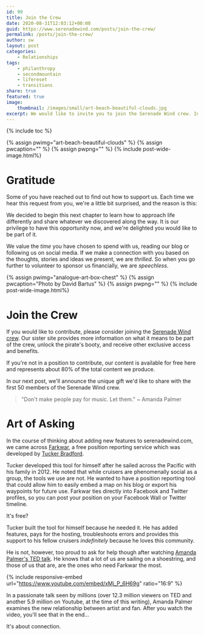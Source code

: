 ```yaml
---
id: 99
title: Join the Crew
date: 2020-08-31T12:03:12+00:00
guid: https://www.serenadewind.com/posts/join-the-crew/
permalink: /posts/join-the-crew/
author: sw
layout: post
categories:
    - Relationships
tags:
    - philanthropy
    - secondmountain
    - lifereset
    - transitions
share: true
featured: true
image:
    thumbnail: /images/small/art-beach-beautiful-clouds.jpg 
excerpt: We would like to invite you to join the Serenade Wind crew. In this post, find out what it means to be part of the crew, unlock the pirate's booty, and receive other exclusive access and benefits. 
---
```

{% include toc %}

{% assign pwimg="art-beach-beautiful-clouds" %}
{% assign pwcaption="" %}
{% assign pwpng="" %}
{% include post-wide-image.html%}

# Gratitude 

Some of you have reached out to find out how to support us. Each time we hear this request from you, we're a little bit surprised, and the reason is this: 

We decided to begin this next chapter to learn how to approach life differently and share whatever we discovered along the way. It is our privilege to have this opportunity now, and we're delighted you would like to be part of it.

We value the *time* you have chosen to spend with us, reading our blog or following us on social media. If we make a connection with you based on the thoughts, stories and ideas we present, we are *thrilled*. So when you go further to volunteer to sponsor us financially, we are *speechless*.

{% assign pwimg="analogue-art-box-chest" %}
{% assign pwcaption="Photo by David Bartus" %}
{% assign pwpng="" %}
{% include post-wide-image.html%}

# Join the Crew

If you would like to contribute, please consider joining the [Serenade Wind crew](https://www.patreon.com/serenadewind?fan_landing=true). Our sister site provides more information on what it means to be part of the crew, unlock the pirate's booty, and receive other exclusive access and benefits. 

If you're not in a position to contribute, our content is available for free here and represents about 80% of the total content we produce. 

In our next post, we'll announce the unique gift we'd like to share with the first 50 members of the Serenade Wind crew.

>"Don't make people pay for music. Let them." ~ Amanda Palmer

# Art of Asking

In the course of thinking about adding new features to serenadewind.com, we came across [Farkwar](https://farkwar.com/), a free position reporting service which was developed by [Tucker Bradford](http://tuckerbradford.com/). 

Tucker developed this tool for himself after he sailed across the Pacific with his family in 2012. He noted that while cruisers are phenomenally social as a group, the tools we use are not. He wanted to have a position reporting tool that could allow him to easily embed a map on his blog or export his waypoints for future use. Farkwar ties directly into Facebook and Twitter profiles, so you can post your position on your Facebook Wall or Twitter timeline.

It's free?

Tucker built the tool for himself because he needed it. He has added features, pays for the hosting, troubleshoots errors and provides this support to his fellow cruisers *indefinitely* because he loves this community.  

He is not, however, too proud to ask for help though after watching [Amanda Palmer's TED talk](https://www.ted.com/talks/amanda_palmer_the_art_of_asking/). He knows that a lot of us are sailing on a shoestring, and those of us that are, are the ones who need Farkwar the most. 

{% include responsive-embed url="https://www.youtube.com/embed/xMj_P_6H69g" ratio="16:9" %}

In a passionate talk seen by millions (over 12.3 million viewers on TED and another 5.9 million on Youtube, at the time of this writing), Amanda Palmer examines the new relationship between artist and fan. After you watch the video, you'll see that in the end...

It's about connection. 
